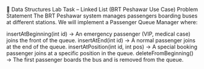 🚌 Data Structures Lab Task – Linked List (BRT Peshawar Use Case)
Problem Statement
The BRT Peshawar system manages passengers boarding buses at different stations. We will implement a Passenger Queue Manager where:

insertAtBeginning(int id) → An emergency passenger (VIP, medical case) joins the front of the queue.
insertAtEnd(int id) → A normal passenger joins at the end of the queue.
insertAtPosition(int id, int pos) → A special booking passenger joins at a specific position in the queue.
deleteFromBeginning() → The first passenger boards the bus and is removed from the queue.
